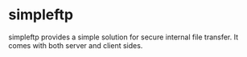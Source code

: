 # simpleftp
simpleftp provides a simple solution for secure internal file transfer.
It comes with both server and client sides.
